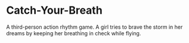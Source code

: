 # Catch-Your-Breath
A third-person action rhythm game. A girl tries to brave the storm in her dreams by keeping her breathing in check while flying.
